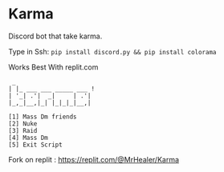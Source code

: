 # Karma
Discord bot that take karma.

Type in Ssh:
```pip install discord.py && pip install colorama```

Works Best With replit.com

```
 _                       
| |_ ___ ___ _____ ___ ! 
| '_| .'|  _|     | .'|  
|_,_|__,|_| |_|_|_|__,|
  
[1] Mass Dm friends 
[2] Nuke
[3] Raid
[4] Mass Dm 
[5] Exit Script
```
Fork on replit : https://replit.com/@MrHealer/Karma
